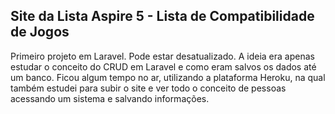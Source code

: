 ## Site da Lista Aspire 5 - Lista de Compatibilidade de Jogos

Primeiro projeto em Laravel. Pode estar desatualizado. A ideia era apenas estudar o conceito do CRUD em Laravel e como eram salvos os dados até um banco. Ficou algum tempo no ar, utilizando a plataforma Heroku, na qual também estudei para subir o site e ver todo o conceito de pessoas acessando um sistema e salvando informações.
